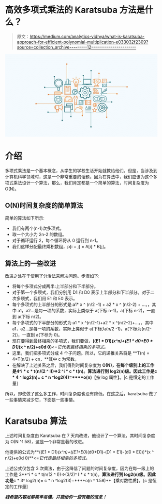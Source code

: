 # 高效多项式乘法的 Karatsuba 方法是什么？

> 原文：<https://medium.com/analytics-vidhya/what-is-karatsuba-approach-for-efficient-polynomial-multiplication-e033032f2309?source=collection_archive---------12----------------------->

![](img/fab15ffd45de6d40a535ee7da4390319.png)

# 介绍

多项式乘法是一个基本概念，从学生的学校生活开始就教给他们。但是，当涉及到计算机科学领域时，这是一个非常重要的话题，因为在算法中，我们应该为这个多项式乘法设计一个算法，那么，我们肯定都是一个简单的算法，时间复杂度为 O(N)。

## O(N)时间复杂度的简单算法

简单的算法如下所示:

*   我们有两个(n-1)次多项式。
*   取一个大小为 2n-2 的数组。
*   对于循环运行 2，每个循环将从 0 运行到 n-1。
*   我们这样分配最终乘积数组，p[i + j] = A[i] * B[j]。

## 算法上的一些改进

改进之处在于使用了分治法来解决问题。步骤如下:

*   将每个多项式分成两半:上半部分和下半部分。
*   对于第一个多项式，我们分别用 D1 和 D0 表示上半部分和下半部分。对于二次多项式，我们用 E1 和 E0 表示。
*   每个多项式的上半部分的形式是:a1* x ^ (n/2 -1) + a2 * x ^ (n/2-2) + …。，其中 a1，a2…是每一项的系数，实际上类似于 a(下标 n-1)，a(下标 n-2)，一直到 a(下标 n/2)。
*   每个多项式的下半部分的形式为:a1 * x ^(n/2-1)+a2 * x ^(n/2–2)+…。，其中 a1，a2…是每一项的系数，实际上类似于 a(下标为(n/2 -1)，a(下标为(n/2-2))，一直到 a(下标为 0)。
*   现在要得到最终相乘的多项式，我们要做，**((E1 * D1)*(x^n)+(E1 * d0+E0 * D1)*(x ^ n/2)+e0d 0)**<=*它代表最终相乘的多项式。*
*   这里，我们把多项式分成 4 个子问题。所以，它的递推关系将是 **T(n) = 4*T(n/2) + cn，**其中 c 为常数。
*   在解决了上述关系之后，我们得到时间复杂度为 **O(N)，**在每个级别上的工作是**4^i * c * t(n/(2 ^ I))=>2 ^i * c * t(n)。**算法进行到 log2(n)级。因此工作是**c * 4 ^ log2(n)= c * n ^log2(4)=****o(n)**【按 log 属性】。[c 是恒定的工作量]

所以，即使做了这么多工作，时间复杂度也没有降低。在这之后，karatsuba 做了一些事情来减少它，下面是一些事情。

# Karatsuba 算法

上述时间复杂度由 Karatsuba 在 7 天内改进，他设计了一个算法，其时间复杂度为 O(N ^1.58)，这是一个非常显著的改进。

他提供的公式为**((E1 * D1)*(x^n)+((E1+E0)*(d0+D1)-(D1 * E1)-(d0 * E0))*(x ^ n/2)+e0d 0)**<=*它代表最终相乘的多项式。*

上述公式仅包含 3 次乘法，由于这降低了问题的时间复杂度，因为在每一级上的工作是 3**^i * c * t(n/(2 ^ I))=>(3/2)^ I * c * t(n)。**算法进行到 log2(n)级。因此功是**c * 3^ log2(n)= c * n ^log2(3)=****o(n ^ 1.58)**【乘对数性质】。[c 是恒定的工作量]

***我希望内容足够简单易懂，并能给你一些有趣的信息！***